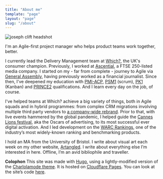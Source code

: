 ```yaml
---
title: "About me"
template: "page"
layout: "page"
slug: "/about"
---
```


![joseph clift headshot](/media/joseph-clift-headshot-2021.jpeg)

I'm an Agile-first project manager who helps product teams work together, better.

I currently lead the Delivery Management team at [Which?](https://which.co.uk), the UK's consumer champion. Previously, I worked at [Ascential](https://www.ascential.com/), a FTSE 250-listed media company. I started on my - far from complete - journey to Agile via [General Assembly](/media/josephclift_GA_certificate.pdf), having previously worked as a financial journalist. Since then, I've deepened my education with [PMI-ACP](/media/josephclift_PMI-ACP_certificate.pdf), [PSM1](/media/josephclift_PSMI_certificate.pdf) (scrum), [PK1](/media/josephclift_PK1_certificate.pdf) (Kanban) and [PRINCE2](/media/josephclift_PRINCE2_practitioner_certificate.pdf) qualifications. And I learn every day on the job, of course.

I've helped teams at Which? achieve a big variety of things, both in Agile squads and in hybrid programmes: from complex CRM migrations involving multiple third party vendors to [a company-wide rebrand](https://www.creativereview.co.uk/which-rebrand/). Prior to that, with live events hammered by the global pandemic, I helped guide the [Cannes Lions festival](https://canneslions.com), aka the Oscars of advertising, to its most successful ever digital activation. And I led development on the [WARC Rankings](https://www.warc.com/rankings), one of the industry’s most widely-known ranking and benchmarking products.

I hold an MA from the University of Bristol. I write about visual art each week on my other website, [Artangled](http://artangled.com). I write about everything else I’m interested in here. Offline, I’m an avid bibliophile and traveller.

**Colophon**
This site was made with [Hugo](https://gohugo.io/), using a lightly-modified version of the [Charlolamode theme](https://themes.gohugo.io/themes/hugo-theme-charlolamode/). It is hosted on [Cloudflare Pages](https://pages.cloudflare.com/). You can look at the site’s code [here](https://github.com/JMDKC/personal-site-hugo).
